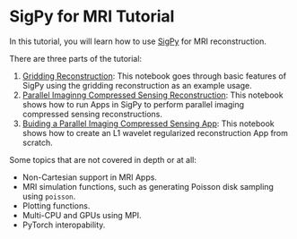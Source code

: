 # SigPy for MRI Tutorial


In this tutorial, you will learn how to use [SigPy](https://github.com/mikgroup/sigpy) for MRI reconstruction.

There are three parts of the tutorial:

1. [Gridding Reconstruction](01-gridding-reconstruction.ipynb): This notebook goes through basic features of SigPy using the gridding reconstruction as an example usage.
2. [Parallel Imaginng Compressed Sensing Reconstruction](02-parallel-imaging-compressed-sensing-reconstruction.ipynb): This notebook shows how to run Apps in SigPy to perform parallel imaging compressed sensing reconstructions.
3. [Buiding a Parallel Imaging Compressed Sensing App](03-building-an-l1-wavelet-recon-app.ipynb): This notebook shows how to create an L1 wavelet regularized reconstruction App from scratch.


Some topics that are not covered in depth or at all:

- Non-Cartesian support in MRI Apps.
- MRI simulation functions, such as generating Poisson disk sampling using `poisson`.
- Plotting functions.
- Multi-CPU and GPUs using MPI.
- PyTorch interopability.
